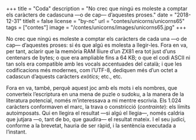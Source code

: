 +++
title = "Coda"
description = "No crec que ningú es moleste a comptar els caràcters de cadascuna —o de cap— d’aquestes proses."
date = "2018-12-31"
titleIt = false
license = "by-nc"
url = "contes/unicorns/unicorns65"
tags = ["contes"]
image = "/contes/unicorns/images/unicorns65.jpg"
+++

No crec que ningú es moleste a comptar els caràcters de cada una —o de cap— d’aquestes proses: si és que algú es molesta a llegir-les. Fora en va, per tant, aclarir que la memòria RAM lliure d’un ZX81 era tot just d’uns centenars de bytes; o que era ampliable fins a 64 KB; o que el codi ASCII ni tan sols era compatible amb les vocals accentuades del català; i que les codificacions més modernes, com l’UTF-8, dediquen més d’un octet a cadascun d’aquests caràcters *exòtics*; etc., etc.

Fora en va, també, perquè aquest joc amb els mots i els nombres, que converteix l’escriptura en una mena de puzle o sudoku, a la manera de la literatura potencial, només m’interessava a mi mentre escrivia. Els 1.024 caràcters conformaven el marc, la trava o constricció (*contrainte*): els límits autoimposats. Qui en llegira el resultat —si algú el llegia—, només caldria que jutjara —o, tant de bo, que gaudira— el resultat mateix. I el seu judici, conforme a la brevetat, hauria de ser ràpid, i la sentència executada a l’instant.

